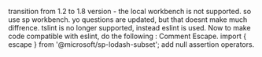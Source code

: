 transition from 1.2 to 1.8 version -  the local workbench is not supported. so use sp workbench.
yo questions are updated, but that doesnt make much diffrence.
tslint is no longer supported, instead eslint is used. Now to make code compatible with eslint, do the following :
Comment Escape. import { escape } from '@microsoft/sp-lodash-subset';
add null assertion operators. 

